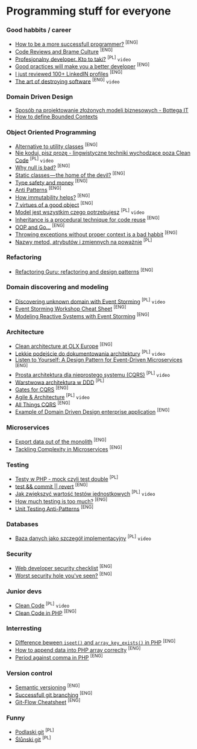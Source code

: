 # Programming stuff for everyone


### Good habbits / career
- [How to be a more successfull programmer?](https://www.yegor256.com/2018/11/27/you-can-do-better.html) <sup>[ENG]</sup>
- [Code Reviews and Brame Culture](http://verraes.net/2016/04/code-reviews-and-blame-culture/) <sup>[ENG]</sup>
- [Profesjonalny developer. Kto to taki?](https://www.youtube.com/watch?v=SqekVVJDyB8) <sup>[PL]</sup> `video`
- [Good practices will make you a better developer](https://medium.com/docplanner-tech/dobre-praktyki-uczyni%C4%85-ci%C4%99-lepszym-developerem-8741be404960) <sup>[ENG]</sup>
- [I just reviewed 100+ LinkedIN profiles](https://zef.me/i-just-reviewed-100-linkedin-profiles-86c4a9bacdd3) <sup>[ENG]</sup>
- [The art of destroying software](https://vimeo.com/108441214) <sup>[ENG]</sup> `video`


### Domain Driven Design
- [Sposób na projektowanie złożonych modeli biznesowych - Bottega IT](https://bottega.com.pl/pdf/materialy/sdj-ddd.pdf)
- [How to define Bounded Contexts](https://codeburst.io/ddd-strategic-patterns-how-to-define-bounded-contexts-2dc70927976e)


### Object Oriented Programming
- [Alternative to utility classes](https://www.yegor256.com/2014/05/05/oop-alternative-to-utility-classes.html) <sup>[ENG]</sup>
- [Nie koduj, pisz prozę - lingwistyczne techniki wychodzące poza Clean Code](https://www.youtube.com/watch?v=CKONKZLmMwk) <sup>[PL]</sup> `video`
- [Why null is bad?](https://www.yegor256.com/2014/05/13/why-null-is-bad.html) <sup>[ENG]</sup>
- [Static classes — the home of the devil?](https://medium.com/docplanner-tech/z%C5%82o-ca%C5%82ego-%C5%9Bwiata-umieszczone-w-klasach-statycznych-46704731398) <sup>[ENG]</sup>
- [Type safety and money](http://verraes.net/2016/02/type-safety-and-money/) <sup>[ENG]</sup>
- [Anti Patterns](https://www.yegor256.com/2014/09/10/anti-patterns-in-oop.html) <sup>[ENG]</sup>
- [How immutability helps?](https://www.yegor256.com/2014/11/07/how-immutability-helps.html) <sup>[ENG]</sup>
- [7 virtues of a good object](https://www.yegor256.com/2014/11/20/seven-virtues-of-good-object.html) <sup>[ENG]</sup>
- [Model jest wszystkim czego potrzebujesz](https://www.youtube.com/watch?v=iaLeKHbspLg) <sup>[PL]</sup> `video`
- [Inheritance is a procedural technique for code reuse](https://www.yegor256.com/2016/09/13/inheritance-is-procedural.html) <sup>[ENG]</sup>
- [OOP and Go...](https://medium.com/behancetech/oop-and-go-sorta-c6682359a41b) <sup>[ENG]</sup>
- [Throwing exceptions without proper context is a bad habbit](https://www.yegor256.com/2015/12/01/rethrow-exceptions.html) <sup>[ENG]</sup>
- [Nazwy metod, atrybutów i zmiennych na poważnie](https://medium.com/@patrykwozinski/nazwy-metod-atrybut%C3%B3w-i-zmiennych-na-powa%C5%BCnie-9626ea91ca47) <sup>[PL]</sup>


### Refactoring
- [Refactoring Guru: refactoring and design patterns](https://refactoring.guru) <sup>[ENG]</sup>


### Domain discovering and modeling
- [Discovering unknown domain with Event Storming](https://www.youtube.com/watch?v=dhoXYRqghws) <sup>[PL]</sup> `video`
- [Event Storming Workshop Cheat Sheet](https://github.com/wwerner/event-storming-cheatsheet) <sup>[ENG]</sup>
- [Modeling Reactive Systems with Event Storming](https://blog.redelastic.com/corporate-arts-crafts-modelling-reactive-systems-with-event-storming-73c6236f5dd7) <sup>[ENG]</sup>


### Architecture
- [Clean architecture at OLX Europe](https://tech.olx.com/clean-architecture-at-olx-europe-f0501c37f09d) <sup>[ENG]</sup>
- [Lekkie podejście do dokumentowania architektury](https://www.youtube.com/watch?v=FoMEgnMKhK0) <sup>[PL]</sup> `video`
- [Listen to Yourself: A Design Pattern for Event-Driven Microservices](https://medium.com/@odedia/listen-to-yourself-design-pattern-for-event-driven-microservices-16f97e3ed066) <sup>[ENG]</sup>
- [Prosta architektura dla nieprostego systemu (CQRS)](https://www.youtube.com/watch?v=Emr4jkhW9L4) <sup>[PL]</sup> `video`
- [Warstwowa architektura w DDD](http://tswiackiewicz.github.io/inside-the-source-code/architecture/ddd-layered-architecture/) <sup>[PL]</sup>
- [Gates for CQRS](https://medium.com/docplanner-tech/goalkeeper-the-guardian-of-a-correct-execution-of-commands-aefeeafc3565) <sup>[ENG]</sup>
- [Agile & Architecture](https://www.youtube.com/watch?v=YYAcugwEZTI) <sup>[PL]</sup> `video`
- [All Things CQRS](https://github.com/ddd-by-examples/all-things-cqrs) <sup>[ENG]</sup>
- [Example of Domain Driven Design enterprise application](https://github.com/ddd-by-examples/factory) <sup>[ENG]</sup>


### Microservices
- [Export data out of the monolith](https://divad4686.github.io/2018/11/26/microservices-techniques.html) <sup>[ENG]</sup>
- [Tackling Complexity in Microservices](https://vladikk.com/2018/02/28/microservices/) <sup>[ENG]</sup>


### Testing
- [Testy w PHP - mock czyli test double](https://zawarstwaabstrakcji.pl/20181005-testy-php-mock-czyli-test-double/) <sup>[PL]</sup>
- [test && commit || revert](https://medium.com/@kentbeck_7670/test-commit-revert-870bbd756864) <sup>[ENG]</sup>
- [Jak zwiększyć wartość testów jednostkowych](https://www.youtube.com/watch?v=smK6gCvafJE) <sup>[PL]</sup> `video`
- [How much testing is too much?](http://verraes.net/2014/12/how-much-testing-is-too-much/) <sup>[ENG]</sup>
- [Unit Testing Anti-Patterns](https://www.yegor256.com/2018/12/11/unit-testing-anti-patterns.html) <sup>[ENG]</sup>


### Databases
- [Baza danych jako szczegół implementacyjny](https://www.youtube.com/watch?v=Vgj-qAgOlIQ) <sup>[PL]</sup> `video`


### Security
- [Web developer security checklist](https://medium.com/simple-security/web-developer-security-checklist-f2e4f43c9c56) <sup>[ENG]</sup>
- [Worst security hole you've seen?](https://stackoverflow.com/questions/1469899/worst-security-hole-youve-seen) <sup>[ENG]</sup>


### Junior devs
- [Clean Code](https://www.youtube.com/watch?v=0HQT0r4rokk) <sup>[PL]</sup> `video`
- [Clean Code in PHP](https://github.com/jupeter/clean-code-php) <sup>[ENG]</sup>


### Interresting
- [Difference beween `iseet()` and `array_key_exists()` in PHP](https://stackoverflow.com/questions/3210935/difference-between-isset-and-array-key-exists) <sup>[ENG]</sup>
- [How to append data into PHP array correclty](https://stackoverflow.com/questions/559844/whats-better-to-use-in-php-array-value-or-array-pusharray-value/559859#559859) <sup>[ENG]</sup>
- [Period against comma in PHP](https://stackoverflow.com/questions/1466408/difference-between-period-and-comma-when-concatenating-with-echo-versus-return) <sup>[ENG]</sup>


### Version control
- [Semantic versioning](https://semver.org/) <sup>[ENG]</sup>
- [Successfull git branching](https://nvie.com/posts/a-successful-git-branching-model/) <sup>[ENG]</sup>
- [Git-Flow Cheatsheet](https://danielkummer.github.io/git-flow-cheatsheet/) <sup>[ENG]</sup>


### Funny
- [Podlaski git](https://github.com/maciejkorsan/podlaskigit) <sup>[PL]</sup>
- [Ślůnski git](https://github.com/andrzej3393/slunskigit) <sup>[PL]</sup>
